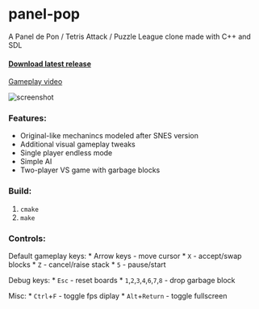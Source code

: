 # panel-pop
A Panel de Pon / Tetris Attack / Puzzle League clone made with C++ and SDL

#### [Download latest release](https://github.com/a544jh/panel-pop/releases/latest)

[Gameplay video](http://www.youtube.com/watch?v=z_DVUP2aS9Y)

![screenshot](screenshot.png)

### Features:
* Original-like mechanincs modeled after SNES version
* Additional visual gameplay tweaks
* Single player endless mode
* Simple AI
* Two-player VS game with garbage blocks


### Build:

1. `cmake`
2. `make`


### Controls:

Default gameplay keys:
    * Arrow keys - move cursor
    * `X` - accept/swap blocks
    * `Z` - cancel/raise stack
    * `5` - pause/start

Debug keys:
    * `Esc` - reset boards
    * `1`,`2`,`3`,`4`,`6`,`7`,`8` - drop garbage block

Misc:
    * `Ctrl`+`F` - toggle fps diplay
    * `Alt`+`Return` - toggle fullscreen
